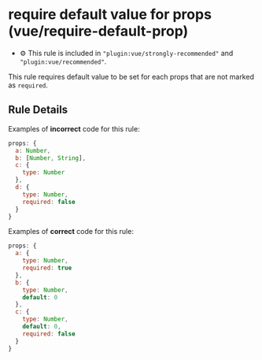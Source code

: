 # require default value for props (vue/require-default-prop)

- :gear: This rule is included in `"plugin:vue/strongly-recommended"` and `"plugin:vue/recommended"`.

This rule requires default value to be set for each props that are not marked as `required`.

## Rule Details

Examples of **incorrect** code for this rule:

```js
props: {
  a: Number,
  b: [Number, String],
  c: {
    type: Number
  },
  d: {
    type: Number,
    required: false
  }
}
```

Examples of **correct** code for this rule:

```js
props: {
  a: {
    type: Number,
    required: true
  },
  b: {
    type: Number,
    default: 0
  },
  c: {
    type: Number,
    default: 0,
    required: false
  }
}
```
